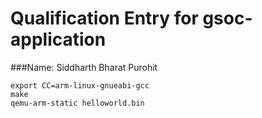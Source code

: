 Qualification Entry for gsoc-application
================
###Name: Siddharth Bharat Purohit

```
export CC=arm-linux-gnueabi-gcc
make
qemu-arm-static helloworld.bin 
```
